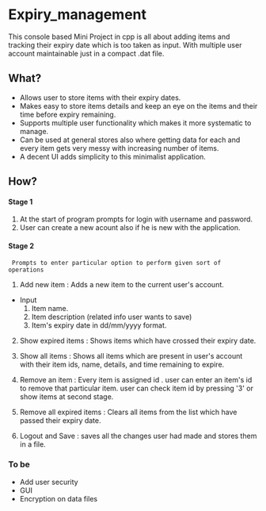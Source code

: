# Expiry_management

This console based Mini Project in cpp is all about adding items and 
tracking their expiry date which is too taken as input.
With multiple user account maintainable just in a compact .dat file.


## What? 
- Allows user to store items with their expiry dates.
- Makes easy to store items details and keep an eye on the items and their time before expiry remaining.
- Supports multiple user functionality which makes it more systematic to manage.
- Can be used at general stores also where getting data for each and every item gets very messy with increasing number of items. 
- A decent UI adds simplicity to this minimalist application.


## How?  
#### Stage 1
1. At the start of program prompts for login with username and password.
2. User can create a new acount also if he is new with the application.

#### Stage 2 
``` Prompts to enter particular option to perform given sort of operations```

1. Add new item : Adds a new item to the  current user's account.
- Input
   1. Item name.
   2. Item description (related info user wants to save)
   3. Item's expiry date in dd/mm/yyyy format.
                  
2. Show expired items : Shows items which have crossed their expiry date.
3. Show all items : Shows all items which are present in user's account with their item ids, name, details, and time remaining to expire.
 
4. Remove an item : Every item is assigned id . user can enter an item's id to remove that particular item. user can check item id by pressing '3' or show items at second stage.
5. Remove all expired items : Clears all items from the list which have passed their expiry date.
6. Logout and Save : saves all the changes user had made and stores them in a file.


### To be 
- Add user security
- GUI
- Encryption on data files


